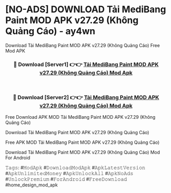 # [NO-ADS] DOWNLOAD Tải MediBang Paint MOD APK v27.29 (Không Quảng Cáo) - ay4wn
Download Tải MediBang Paint MOD APK v27.29 (Không Quảng Cáo) Free Mod APK

<div align="center">
<h3>🔴 Download [Server1] 👉👉 <a href="https://apk-comot.site?title=Tải_MediBang_Paint_MOD_APK_v27.29_(Không_Quảng_Cáo)">Tải MediBang Paint MOD APK v27.29 (Không Quảng Cáo) Mod Apk</a></h3><br>

<h3>🔴 Download [Server2] 👉👉 <a href="https://apk-comot.site?title=Tải_MediBang_Paint_MOD_APK_v27.29_(Không_Quảng_Cáo)">Tải MediBang Paint MOD APK v27.29 (Không Quảng Cáo) Mod Apk</a></h3>
</div>


Free Download APK MOD Tải MediBang Paint MOD APK v27.29 (Không Quảng Cáo)

Download Tải MediBang Paint MOD APK v27.29 (Không Quảng Cáo) 

Free APK MOD Tải MediBang Paint MOD APK v27.29 (Không Quảng Cáo) 

Download Tải MediBang Paint MOD APK v27.29 (Không Quảng Cáo) Mod For Android

𝚃𝚊𝚐𝚜: #𝙼𝚘𝚍𝙰𝚙𝚔 #𝙳𝚘𝚠𝚗𝚕𝚘𝚊𝚍𝙼𝚘𝚍𝙰𝚙𝚔 #𝙰𝚙𝚔𝙻𝚊𝚝𝚎𝚜𝚝𝚅𝚎𝚛𝚜𝚒𝚘𝚗 #𝙰𝚙𝚔𝚄𝚗𝚕𝚒𝚖𝚒𝚝𝚎𝚍𝙼𝚘𝚗𝚎𝚢 #𝙰𝚙𝚔𝚄𝚗𝚕𝚘𝚌𝚔𝙰𝚕𝚕 #𝙰𝚙𝚔𝙽𝚘𝙰𝚍𝚜 #𝚄𝚗𝚕𝚘𝚌𝚔𝙿𝚛𝚎𝚖𝚒𝚞𝚖 #𝙵𝚘𝚛𝙰𝚗𝚍𝚛𝚘𝚒𝚍 #𝙵𝚛𝚎𝚎𝙳𝚘𝚠𝚗𝚕𝚘𝚊𝚍 #home_design_mod_apk